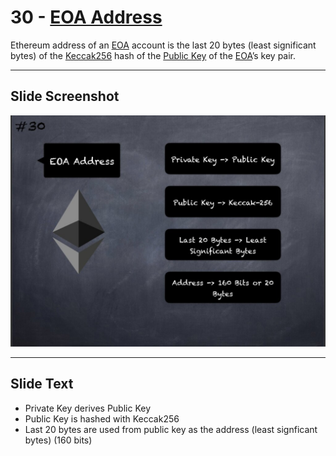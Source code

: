 # 30 - [EOA Address](EOA%20Address.md)

Ethereum address of an [EOA](EOA.md) account is the last 20 bytes (least significant bytes) of the [Keccak256](Keccak256.md) hash of the [Public Key](Public%20Key.md) of the [EOA](EOA.md)’s key pair.

___
## Slide Screenshot
![030.jpg](../../images/1.%20Ethereum%20101/030.jpg)
___
## Slide Text
- Private Key derives Public Key
- Public Key is hashed with Keccak256
- Last 20 bytes are used from public key as the address (least signficant bytes) (160 bits) 
